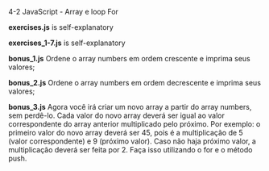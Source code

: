 4-2 JavaScript - Array e loop For

<strong>exercises.js</strong> is self-explanatory

<strong>exercises_1-7.js</strong> is self-explanatory

<strong>bonus_1.js</strong> Ordene o array numbers em ordem crescente e imprima seus valores;

<strong>bonus_2.js</strong> Ordene o array numbers em ordem decrescente e imprima seus valores;

<strong>bonus_3.js</strong> Agora você irá criar um novo array a partir do array numbers, sem perdê-lo. Cada valor do novo array deverá ser igual ao valor correspondente do array anterior multiplicado pelo próximo. Por exemplo: o primeiro valor do novo array deverá ser 45, pois é a multiplicação de 5 (valor correspondente) e 9 (próximo valor). Caso não haja próximo valor, a multiplicação deverá ser feita por 2. Faça isso utilizando o for e o método push.